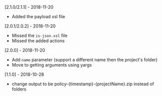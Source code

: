 [2.1.0/2.1.1] - 2018-11-20
* Added the payload xsl file

[2.0.1/2.0.2] - 2018-11-20
* Missed the `is-json.xsl` file
* Missed the added actions

[2.0.0] - 2018-11-20
* Add `name` parameter (support a different name then the project's folder)
* Move to getting arguments using yargs

[1.1.0] - 2018-10-28
* change output to be policy-{timestamp}-{projectName}.zip instead of folders